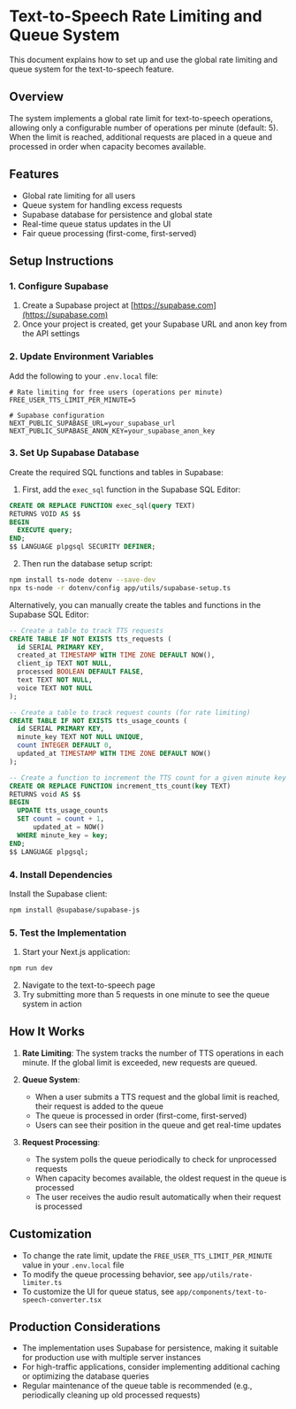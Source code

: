 # Text-to-Speech Rate Limiting and Queue System

This document explains how to set up and use the global rate limiting and queue system for the text-to-speech feature.

## Overview

The system implements a global rate limit for text-to-speech operations, allowing only a configurable number of operations per minute (default: 5). When the limit is reached, additional requests are placed in a queue and processed in order when capacity becomes available.

## Features

- Global rate limiting for all users
- Queue system for handling excess requests
- Supabase database for persistence and global state
- Real-time queue status updates in the UI
- Fair queue processing (first-come, first-served)

## Setup Instructions

### 1. Configure Supabase

1. Create a Supabase project at [https://supabase.com](https://supabase.com)
2. Once your project is created, get your Supabase URL and anon key from the API settings

### 2. Update Environment Variables

Add the following to your `.env.local` file:

```
# Rate limiting for free users (operations per minute)
FREE_USER_TTS_LIMIT_PER_MINUTE=5

# Supabase configuration
NEXT_PUBLIC_SUPABASE_URL=your_supabase_url
NEXT_PUBLIC_SUPABASE_ANON_KEY=your_supabase_anon_key
```

### 3. Set Up Supabase Database

Create the required SQL functions and tables in Supabase:

1. First, add the `exec_sql` function in the Supabase SQL Editor:

```sql
CREATE OR REPLACE FUNCTION exec_sql(query TEXT)
RETURNS VOID AS $$
BEGIN
  EXECUTE query;
END;
$$ LANGUAGE plpgsql SECURITY DEFINER;
```

2. Then run the database setup script:

```bash
npm install ts-node dotenv --save-dev
npx ts-node -r dotenv/config app/utils/supabase-setup.ts
```

Alternatively, you can manually create the tables and functions in the Supabase SQL Editor:

```sql
-- Create a table to track TTS requests
CREATE TABLE IF NOT EXISTS tts_requests (
  id SERIAL PRIMARY KEY,
  created_at TIMESTAMP WITH TIME ZONE DEFAULT NOW(),
  client_ip TEXT NOT NULL,
  processed BOOLEAN DEFAULT FALSE,
  text TEXT NOT NULL,
  voice TEXT NOT NULL
);

-- Create a table to track request counts (for rate limiting)
CREATE TABLE IF NOT EXISTS tts_usage_counts (
  id SERIAL PRIMARY KEY,
  minute_key TEXT NOT NULL UNIQUE,
  count INTEGER DEFAULT 0,
  updated_at TIMESTAMP WITH TIME ZONE DEFAULT NOW()
);

-- Create a function to increment the TTS count for a given minute key
CREATE OR REPLACE FUNCTION increment_tts_count(key TEXT)
RETURNS void AS $$
BEGIN
  UPDATE tts_usage_counts
  SET count = count + 1,
      updated_at = NOW()
  WHERE minute_key = key;
END;
$$ LANGUAGE plpgsql;
```

### 4. Install Dependencies

Install the Supabase client:

```bash
npm install @supabase/supabase-js
```

### 5. Test the Implementation

1. Start your Next.js application:

```bash
npm run dev
```

2. Navigate to the text-to-speech page
3. Try submitting more than 5 requests in one minute to see the queue system in action

## How It Works

1. **Rate Limiting**: The system tracks the number of TTS operations in each minute. If the global limit is exceeded, new requests are queued.

2. **Queue System**: 
   - When a user submits a TTS request and the global limit is reached, their request is added to the queue
   - The queue is processed in order (first-come, first-served)
   - Users can see their position in the queue and get real-time updates

3. **Request Processing**:
   - The system polls the queue periodically to check for unprocessed requests
   - When capacity becomes available, the oldest request in the queue is processed
   - The user receives the audio result automatically when their request is processed

## Customization

- To change the rate limit, update the `FREE_USER_TTS_LIMIT_PER_MINUTE` value in your `.env.local` file
- To modify the queue processing behavior, see `app/utils/rate-limiter.ts`
- To customize the UI for queue status, see `app/components/text-to-speech-converter.tsx`

## Production Considerations

- The implementation uses Supabase for persistence, making it suitable for production use with multiple server instances
- For high-traffic applications, consider implementing additional caching or optimizing the database queries
- Regular maintenance of the queue table is recommended (e.g., periodically cleaning up old processed requests) 